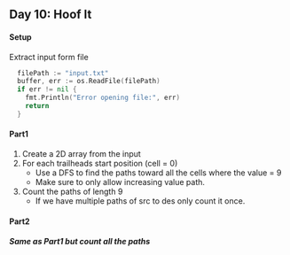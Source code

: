 ## Day 10: Hoof It

#### Setup 
Extract input form file 
```go
  filePath := "input.txt"
  buffer, err := os.ReadFile(filePath)
  if err != nil {
    fmt.Println("Error opening file:", err)
    return
  }
```

#### Part1
1. Create a 2D array from the input
2. For each trailheads start position (cell = 0)
    - Use a DFS to find the paths toward all the cells where the value = 9 
    - Make sure to only allow increasing value path.
3. Count the paths of length 9 
    - If we have multiple paths of src to des only count it once.

#### Part2
##### Same as Part1 but count all the paths
